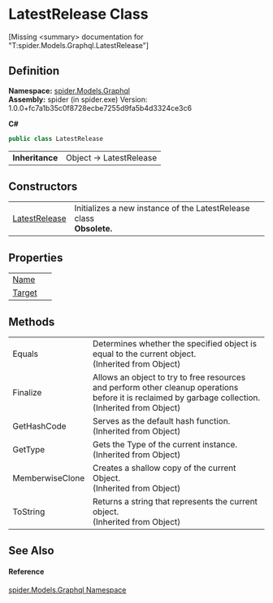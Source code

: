 # LatestRelease Class


\[Missing &lt;summary&gt; documentation for "T:spider.Models.Graphql.LatestRelease"\]



## Definition
**Namespace:** <a href="a7324a28-4f46-beaa-9269-26a8fa385391">spider.Models.Graphql</a>  
**Assembly:** spider (in spider.exe) Version: 1.0.0+fc7a1b35c0f8728ecbe7255d9fa5b4d3324ce3c6

**C#**
``` C#
public class LatestRelease
```

<table><tr><td><strong>Inheritance</strong></td><td>Object  →  LatestRelease</td></tr>
</table>



## Constructors
<table>
<tr>
<td><a href="278aabd9-d69c-7d91-28a5-02ea047b22a0">LatestRelease</a></td>
<td>Initializes a new instance of the LatestRelease class<br /><strong>Obsolete.</strong></td></tr>
</table>

## Properties
<table>
<tr>
<td><a href="dd18867c-a93c-ff4b-0b1b-eb31e1b8eb64">Name</a></td>
<td> </td></tr>
<tr>
<td><a href="24ebb344-dec2-fb70-964e-5abe0ae41d5d">Target</a></td>
<td> </td></tr>
</table>

## Methods
<table>
<tr>
<td>Equals</td>
<td>Determines whether the specified object is equal to the current object.<br />(Inherited from Object)</td></tr>
<tr>
<td>Finalize</td>
<td>Allows an object to try to free resources and perform other cleanup operations before it is reclaimed by garbage collection.<br />(Inherited from Object)</td></tr>
<tr>
<td>GetHashCode</td>
<td>Serves as the default hash function.<br />(Inherited from Object)</td></tr>
<tr>
<td>GetType</td>
<td>Gets the Type of the current instance.<br />(Inherited from Object)</td></tr>
<tr>
<td>MemberwiseClone</td>
<td>Creates a shallow copy of the current Object.<br />(Inherited from Object)</td></tr>
<tr>
<td>ToString</td>
<td>Returns a string that represents the current object.<br />(Inherited from Object)</td></tr>
</table>

## See Also


#### Reference
<a href="a7324a28-4f46-beaa-9269-26a8fa385391">spider.Models.Graphql Namespace</a>  
